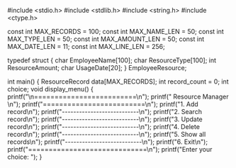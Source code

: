 #include <stdio.h>
#include <stdlib.h>
#include <string.h>
#include <ctype.h>

const int MAX_RECORDS    = 100;
const int MAX_NAME_LEN   = 50;
const int MAX_TYPE_LEN   = 50;
const int MAX_AMOUNT_LEN = 50;
const int MAX_DATE_LEN   = 11;
const int MAX_LINE_LEN   = 256;

typedef struct {
    char EmployeeName[100];
    char ResourceType[100];
    int ResourceAmount;
    char UsageDate[20];
} EmployeeResource;

int main() {
    ResourceRecord data[MAX_RECORDS];
    int record_count = 0;
    int choice;
    void display_menu() {
    printf("\n=========================\n");
    printf("     Resource Manager    \n");
    printf("=========================\n");
    printf("1. Add record\n");
    printf("---------------------------\n");
    printf("2. Search record\n");
    printf("---------------------------\n");
    printf("3. Update record\n");
    printf("---------------------------\n");
    printf("4. Delete record\n");
    printf("---------------------------\n");
    printf("5. Show all records\n");
    printf("---------------------------\n");
    printf("6. Exit\n");
    printf("=============================\n");
    printf("Enter your choice: ");
 }
